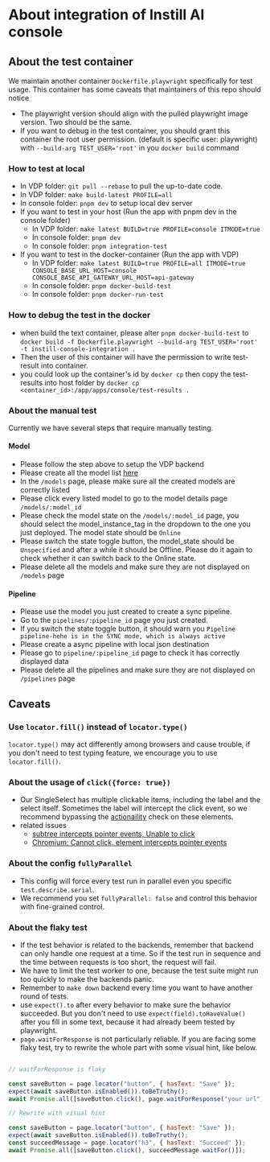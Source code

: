 # About integration of Instill AI console

## About the test container

We maintain another container `Dockerfile.playwright` specifically for test usage. This container has some caveats that maintainers of this repo should notice

- The playwright version should align with the pulled playwright image version. Two should be the same.
- If you want to debug in the test container, you should grant this container the root user permission. (default is specific user: playwright) with `--build-arg TEST_USER='root'` in you `docker build` command

### How to test at local

- In VDP folder: `git pull --rebase` to pull the up-to-date code.
- In VDP folder: `make build-latest PROFILE=all`
- In console folder: `pnpm dev` to setup local dev server
- If you want to test in your host (Run the app with pnpm dev in the console folder)
  - In VDP folder: `make latest BUILD=true PROFILE=console ITMODE=true`
  - In console folder: `pnpm dev`
  - In console folder: `pnpm integration-test`
- If you want to test in the docker-container (Run the app with VDP)
  - In VDP folder: `make latest BUILD=true PROFILE=all ITMODE=true CONSOLE_BASE_URL_HOST=console CONSOLE_BASE_API_GATEWAY_URL_HOST=api-gateway`
  - In console folder: `pnpm docker-build-test`
  - In console folder: `pnpm docker-run-test`

### How to debug the test in the docker

- when build the text container, please alter `pnpm docker-build-test` to `docker build -f Dockerfile.playwright --build-arg TEST_USER='root' -t instill-console-integration .`
- Then the user of this container will have the permission to write test-result into container.
- you could look up the container's id by `docker cp` then copy the test-results into host folder by `docker cp <container_id>:/app/apps/console/test-results .`

### About the manual test

Currently we have several steps that require manually testing.

#### Model

- Please follow the step above to setup the VDP backend
- Please create all the model list [here](https://github.com/instill-ai/vdp#model-hub)
- In the `/models` page, please make sure all the created models are correctly listed
- Please click every listed model to go to the model details page `/models/:model_id`
- Please check the model state on the `/models/:model_id` page, you should select the model_instance_tag in the dropdown to the one you just deployed. The model state should be `Online`
- Please switch the state toggle button, the model_state should be `Unspecified` and after a while it should be Offline. Please do it again to check whether it can switch back to the Online state.
- Please delete all the models and make sure they are not displayed on `/models` page

#### Pipeline

- Please use the model you just created to create a sync pipeline.
- Go to the `pipelines/:pipeline_id` page you just created.
- If you switch the state toggle button, it should warn you `Pipeline pipeline-hehe is in the SYNC mode, which is always active`
- Please create a async pipeline with local json destination
- Please go to `pipeline/:pipeline_id` page to check it has correctly displayed data
- Please delete all the pipelines and make sure they are not displayed on `/pipelines` page

## Caveats

### Use `locator.fill()` instead of `locator.type()`

`locator.type()` may act differently among browsers and cause trouble, if you don't need to test typing feature, we encourage you to use `locator.fill()`.

### About the usage of `click({force: true})`

- Our SingleSelect has multiple clickable items, including the label and the select itself. Sometimes the label will intercept
  the click event, so we recommend bypassing the [actionaility](https://playwright.dev/docs/actionability) check on these elements.
- related issues
  - [subtree intercepts pointer events, Unable to click](https://github.com/microsoft/playwright/issues/13576)
  - [Chromium: Cannot click, element intercepts pointer events](https://github.com/microsoft/playwright/issues/12821)

### About the config `fullyParallel`

- This config will force every test run in parallel even you specific `test.describe.serial`.
- We recommend you set `fullyParallel: false` and control this behavior with fine-grained control.

### About the flaky test

- If the test behavior is related to the backends, remember that backend can only handle one request at a time. So if the test run in sequence and the time between requests is too short, the request will fail.
- We have to limit the test worker to one, because the test suite might run too quickly to make the backends panic.
- Remember to `make down` backend every time you want to have another round of tests.
- use `expect().to` after every behavior to make sure the behavior succeeded. But you don't need to use `expect(field).toHaveValue()` after you fill in some text, because it had already beem tested by playwright.
- `page.waitForResponse` is not particularly reliable. If you are facing some flaky test, try to rewrite the whole part with some visual hint, like below.

```js

// waitForResponse is flaky

const saveButton = page.locator("button", { hasText: "Save" });
expect(await saveButton.isEnabled()).toBeTruthy();
await Promise.all([saveButton.click(), page.waitForResponse("your url"));

// Rewrite with visual hint

const saveButton = page.locator("button", { hasText: "Save" });
expect(await saveButton.isEnabled()).toBeTruthy();
const succeedMessage = page.locator("h3", { hasText: "Succeed" });
await Promise.all([saveButton.click(), succeedMessage.waitFor()]);
```
